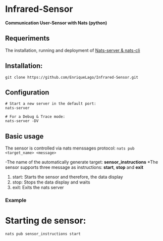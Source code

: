 # Infrared-Sensor
**Communication User-Sensor with Nats (python)**

## Requeriments
The installation, running and deployment of [Nats-server & nats-cli](https://github.com/nats-io)

## Installation:
`git clone https://github.com/EnriqueLago/Infrared-Sensor.git`

## Configuration
```
# Start a new server in the default port:
nats-server

# For a Debug & Trace mode:
nats-server -DV
```
## Basic usage
The sensor is controlled via nats menssages protocol: 
`nats pub <target_name> <message>`

-The name of the automatically generate target: **sensor_instructions**
*The sensor supports three message as instructions: **start**, **stop** and **exit**
1. start: Starts the sensor and therefore, the data display
2. stop: Stops the data display and waits
3. exit: Exits the nats server

### Example
# Starting de sensor:
`nats pub sensor_instructions start`

